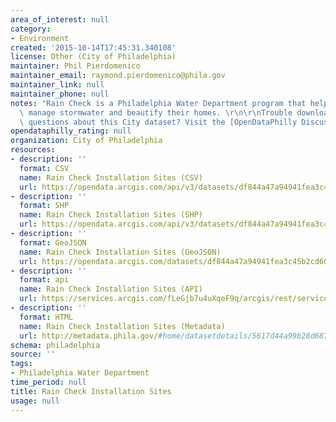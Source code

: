 ```yaml
---
area_of_interest: null
category:
- Environment
created: '2015-10-14T17:45:31.340108'
license: Other (City of Philadelphia)
maintainer: Phil Pierdomenico
maintainer_email: raymond.pierdomenico@phila.gov
maintainer_link: null
maintainer_phone: null
notes: "Rain Check is a Philadelphia Water Department program that helps residents\
  \ manage stormwater and beautify their homes. \r\n\r\nTrouble downloading or have\
  \ questions about this City dataset? Visit the [OpenDataPhilly Discussion Group](http://www.phila.gov/data/discuss/)"
opendataphilly_rating: null
organization: City of Philadelphia
resources:
- description: ''
  format: CSV
  name: Rain Check Installation Sites (CSV)
  url: https://opendata.arcgis.com/api/v3/datasets/df844a47a94941fea3c45b2cd60af5f9_0/downloads/data?format=csv&spatialRefId=4326
- description: ''
  format: SHP
  name: Rain Check Installation Sites (SHP)
  url: https://opendata.arcgis.com/api/v3/datasets/df844a47a94941fea3c45b2cd60af5f9_0/downloads/data?format=shp&spatialRefId=4326
- description: ''
  format: GeoJSON
  name: Rain Check Installation Sites (GeoJSON)
  url: https://opendata.arcgis.com/datasets/df844a47a94941fea3c45b2cd60af5f9_0.geojson
- description: ''
  format: api
  name: Rain Check Installation Sites (API)
  url: https://services.arcgis.com/fLeGjb7u4uXqeF9q/arcgis/rest/services/RainCheck_Installed/FeatureServer/0/query?outFields=*&where=1%3D1
- description: ''
  format: HTML
  name: Rain Check Installation Sites (Metadata)
  url: http://metadata.phila.gov/#home/datasetdetails/5617d44a99b28d6875595bee/representationdetails/561805edf061d8707502e48a/
schema: philadelphia
source: ''
tags:
- Philadelphia Water Department
time_period: null
title: Rain Check Installation Sites
usage: null
---
```

